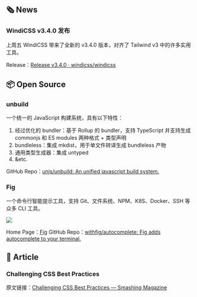 ## 🗞 News

### **WindiCSS v3.4.0 发布**

上周五 WindiCSS 带来了全新的 v3.4.0 版本，对齐了 Tailwind v3 中的许多实用工具。

Release：[Release v3.4.0 · windicss/windicss](https://github.com/windicss/windicss/releases/tag/v3.4.0)

## 📦 Open Source

### **unbuild**

一个统一的 JavaScript 构建系统，具有以下特性：

1. 经过优化的 bundler：基于 Rollup 的 bundler，支持 TypeScript 并支持生成 commonjs 和 ES modules 两种格式 + 类型声明
2. bundleless：集成 mkdist，用于单文件转译生成 bundleless 产物
3. 通用类型生成器：集成 untyped
4. &etc.

GitHub Repo：[unjs/unbuild: An unified javascript build system.](https://github.com/unjs/unbuild)

### **Fig**

一个命令行智能提示工具，支持 Git、文件系统、NPM、K8S、Docker、SSH 等众多 CLI 工具。

![](https://cdn.jack-wjq.cn/PicGo/202112192027618.gif)

Home Page：[Fig](https://fig.io/)
GitHub Repo：[withfig/autocomplete: Fig adds autocomplete to your terminal.](https://github.com/withfig/autocomplete)

## 📑 Article

### **Challenging CSS Best Practices**

原文链接：[Challenging CSS Best Practices — Smashing Magazine](https://www.smashingmagazine.com/2013/10/challenging-css-best-practices-atomic-approach/)
